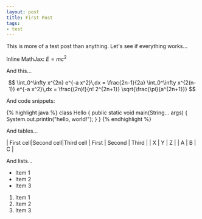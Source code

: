 ```yaml
---
layout: post
title: First Post
tags:
- test
---
```


This is more of a test post than anything. Let's see if everything works...

Inline MathJax: $E = mc^2$

And this...

$$
\int_0^\infty x^{2n} e^{-a x^2}\,dx
= \frac{2n-1}{2a} \int_0^\infty x^{2(n-1)} e^{-a x^2}\,dx
= \frac{(2n)!}{n! 2^{2n+1}} \sqrt{\frac{\pi}{a^{2n+1}}}
$$

And code snippets:

{% highlight java %}
class Hello {
    public static void main(String... args) {
        System.out.println("hello, world!");
    }
}
{% endhighlight %}

And tables...

| First cell|Second cell|Third cell
| First | Second | Third |
| X | Y | Z |
| A | B | C |

And lists...

- Item 1
- Item 2
- Item 3

1. Item 1
2. Item 2
3. Item 3
